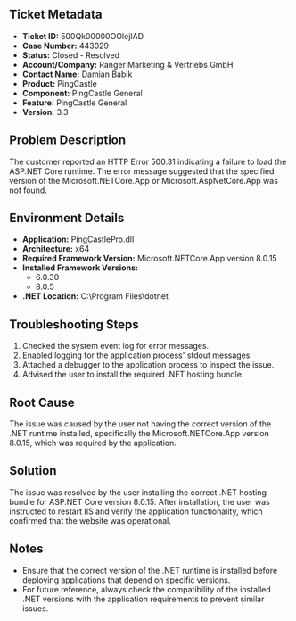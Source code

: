 ## Ticket Metadata
- **Ticket ID:** 500Qk00000OOlejIAD
- **Case Number:** 443029
- **Status:** Closed - Resolved
- **Account/Company:** Ranger Marketing & Vertriebs GmbH
- **Contact Name:** Damian Babik
- **Product:** PingCastle
- **Component:** PingCastle General
- **Feature:** PingCastle General
- **Version:** 3.3

## Problem Description
The customer reported an HTTP Error 500.31 indicating a failure to load the ASP.NET Core runtime. The error message suggested that the specified version of the Microsoft.NETCore.App or Microsoft.AspNetCore.App was not found.

## Environment Details
- **Application:** PingCastlePro.dll
- **Architecture:** x64
- **Required Framework Version:** Microsoft.NETCore.App version 8.0.15
- **Installed Framework Versions:**
  - 6.0.30
  - 8.0.5
- **.NET Location:** C:\Program Files\dotnet

## Troubleshooting Steps
1. Checked the system event log for error messages.
2. Enabled logging for the application process' stdout messages.
3. Attached a debugger to the application process to inspect the issue.
4. Advised the user to install the required .NET hosting bundle.

## Root Cause
The issue was caused by the user not having the correct version of the .NET runtime installed, specifically the Microsoft.NETCore.App version 8.0.15, which was required by the application.

## Solution
The issue was resolved by the user installing the correct .NET hosting bundle for ASP.NET Core version 8.0.15. After installation, the user was instructed to restart IIS and verify the application functionality, which confirmed that the website was operational.

## Notes
- Ensure that the correct version of the .NET runtime is installed before deploying applications that depend on specific versions.
- For future reference, always check the compatibility of the installed .NET versions with the application requirements to prevent similar issues.